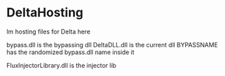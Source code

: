 # DeltaHosting
Im hosting files for Delta here


bypass.dll is the bypassing dll
DeltaDLL.dll is the current dll
BYPASSNAME has the randomized bypass.dll name inside it

FluxInjectorLibrary.dll is the injector lib
